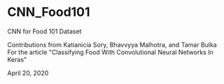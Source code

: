 # CNN_Food101
CNN for Food 101 Dataset  
  
Contributions from Katianicia Sory, Bhavvyya Malhotra, and Tamar Bulka  
For the article "Classifying Food With Convolutional Neural Networks In Keras"  
  
April 20, 2020
